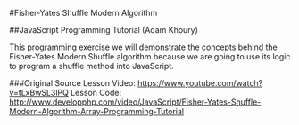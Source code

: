#Fisher-Yates Shuffle Modern Algorithm

##JavaScript Programming Tutorial (Adam Khoury)

This programming exercise we will demonstrate the concepts behind the Fisher-Yates Modern Shuffle algorithm because we are going to use its logic to program a shuffle method into JavaScript.

###Original Source
Lesson Video: https://www.youtube.com/watch?v=tLxBwSL3lPQ
Lesson Code: http://www.developphp.com/video/JavaScript/Fisher-Yates-Shuffle-Modern-Algorithm-Array-Programming-Tutorial
